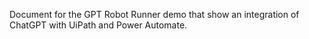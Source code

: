 Document for the GPT Robot Runner demo that show an integration of ChatGPT with UiPath and Power Automate.
